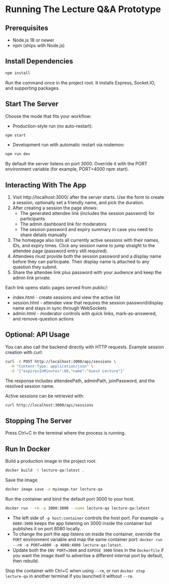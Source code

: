﻿# Running The Lecture Q&A Prototype

## Prerequisites
- Node.js 18 or newer
- npm (ships with Node.js)

## Install Dependencies
~~~bash
npm install
~~~
Run the command once in the project root. It installs Express, Socket.IO, and supporting packages.

## Start The Server
Choose the mode that fits your workflow:

- Production-style run (no auto-restart):
~~~bash
npm start
~~~
- Development run with automatic restart via nodemon:
~~~bash
npm run dev
~~~

By default the server listens on port 3000. Override it with the PORT environment variable (for example, PORT=4000 npm start).

## Interacting With The App
1. Visit http://localhost:3000/ after the server starts. Use the form to create a session, optionally set a friendly name, and pick the duration.
2. After creating a session the page shows:
   - The generated attendee link (includes the session password) for participants
   - The admin dashboard link for moderators
   - The session password and expiry summary in case you need to share details manually
3. The homepage also lists all currently active sessions with their names, IDs, and expiry times. Click any session name to jump straight to the attendee page (password entry still required).
4. Attendees must provide both the session password and a display name before they can participate. Their display name is attached to any question they submit.
5. Share the attendee link plus password with your audience and keep the admin link private.

Each link opens static pages served from public/:
- index.html - create sessions and view the active list
- session.html - attendee view that requires the session password/display name and stays in sync through WebSockets
- admin.html - moderator controls with quick links, mark-as-answered, and remove-question actions

## Optional: API Usage
You can also call the backend directly with HTTP requests. Example session creation with curl:
~~~bash
curl -X POST http://localhost:3000/api/sessions \
  -H "Content-Type: application/json" \
  -d '{"expiresInMinutes":60,"name":"Guest Lecture"}'
~~~
The response includes attendeePath, adminPath, joinPassword, and the resolved session name.

Active sessions can be retrieved with:
~~~bash
curl http://localhost:3000/api/sessions
~~~

## Stopping The Server
Press Ctrl+C in the terminal where the process is running.

## Run In Docker
Build a production image in the project root.
~~~bash
docker build -t lecture-qa:latest .
~~~
Save the image 
~~~bash
docker image save -o myimage.tar lecture-qa
~~~
Run the container and bind the default port 3000 to your host.
~~~bash
docker run --rm -p 3000:3000 --name lecture-qa lecture-qa:latest
~~~
- The left side of `-p host:container` controls the host port. For example `-p 8080:3000` keeps the app listening on 3000 inside the container but publishes it on port 8080 locally.
- To change the port the app listens on inside the container, override the `PORT` environment variable and map the same container port: `docker run --rm -e PORT=4000 -p 4000:4000 lecture-qa:latest`.
- Update both the `ENV PORT=3000` and `EXPOSE 3000` lines in the `Dockerfile` if you want the image itself to advertise a different internal port by default, then rebuild.

Stop the container with Ctrl+C when using `--rm`, or run `docker stop lecture-qa` in another terminal if you launched it without `--rm`.
